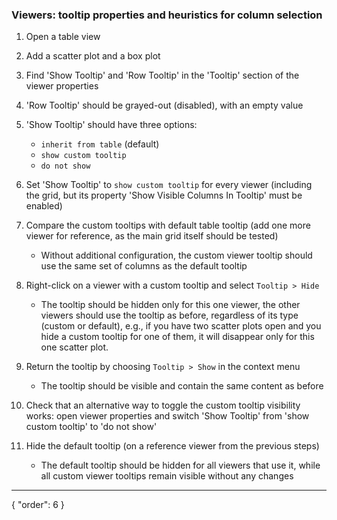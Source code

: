 ### Viewers: tooltip properties and heuristics for column selection

1. Open a table view
2. Add a scatter plot and a box plot
3. Find 'Show Tooltip' and 'Row Tooltip' in the 'Tooltip' section of the viewer properties
4. 'Row Tooltip' should be grayed-out (disabled), with an empty value
5. 'Show Tooltip' should have three options:
    - `inherit from table` (default)
    - `show custom tooltip`
    - `do not show`
6. Set 'Show Tooltip' to `show custom tooltip` for every viewer (including the grid, but its property 'Show Visible
   Columns In Tooltip' must be enabled)
7. Compare the custom tooltips with default table tooltip (add one more viewer for reference, as the main grid itself
   should be tested)
    - Without additional configuration, the custom viewer tooltip should use the same set of columns as the default
      tooltip

8. Right-click on a viewer with a custom tooltip and select `Tooltip > Hide`
    - The tooltip should be hidden only for this one viewer, the other viewers should use the tooltip as before,
      regardless of its type (custom or default), e.g., if you have two scatter plots open and you hide a custom tooltip
      for one of them, it will disappear only for this one scatter plot.
9. Return the tooltip by choosing `Tooltip > Show` in the context menu
    - The tooltip should be visible and contain the same content as before
10. Check that an alternative way to toggle the custom tooltip visibility works:
    open viewer properties and switch 'Show Tooltip' from 'show custom tooltip' to 'do not show'
11. Hide the default tooltip (on a reference viewer from the previous steps)
    - The default tooltip should be hidden for all viewers that use it, while all custom viewer tooltips remain visible
      without any changes

---
{
"order": 6
}

